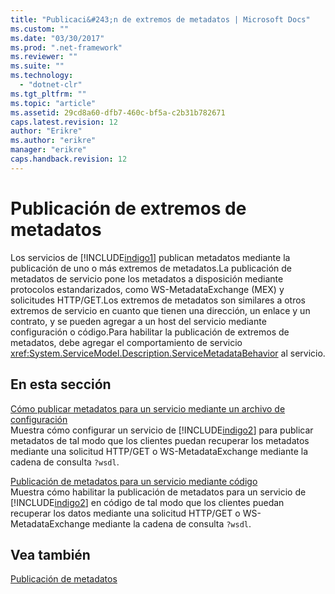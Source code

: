 ```yaml
---
title: "Publicaci&#243;n de extremos de metadatos | Microsoft Docs"
ms.custom: ""
ms.date: "03/30/2017"
ms.prod: ".net-framework"
ms.reviewer: ""
ms.suite: ""
ms.technology: 
  - "dotnet-clr"
ms.tgt_pltfrm: ""
ms.topic: "article"
ms.assetid: 29cd8a60-dfb7-460c-bf5a-c2b31b782671
caps.latest.revision: 12
author: "Erikre"
ms.author: "erikre"
manager: "erikre"
caps.handback.revision: 12
---
```

# Publicaci&#243;n de extremos de metadatos
Los servicios de [!INCLUDE[indigo1](../../../includes/indigo1-md.md)] publican metadatos mediante la publicación de uno o más extremos de metadatos.La publicación de metadatos de servicio pone los metadatos a disposición mediante protocolos estandarizados, como WS\-MetadataExchange \(MEX\) y solicitudes HTTP\/GET.Los extremos de metadatos son similares a otros extremos de servicio en cuanto que tienen una dirección, un enlace y un contrato, y se pueden agregar a un host del servicio mediante configuración o código.Para habilitar la publicación de extremos de metadatos, debe agregar el comportamiento de servicio <xref:System.ServiceModel.Description.ServiceMetadataBehavior> al servicio.  
  
## En esta sección  
 [Cómo publicar metadatos para un servicio mediante un archivo de configuración](../../../docs/framework/wcf/feature-details/how-to-publish-metadata-for-a-service-using-a-configuration-file.md)  
 Muestra cómo configurar un servicio de [!INCLUDE[indigo2](../../../includes/indigo2-md.md)] para publicar metadatos de tal modo que los clientes puedan recuperar los metadatos mediante una solicitud HTTP\/GET o WS\-MetadataExchange mediante la cadena de consulta `?wsdl`.  
  
 [Publicación de metadatos para un servicio mediante código](../../../docs/framework/wcf/feature-details/how-to-publish-metadata-for-a-service-using-code.md)  
 Muestra cómo habilitar la publicación de metadatos para un servicio de [!INCLUDE[indigo2](../../../includes/indigo2-md.md)] en código de tal modo que los clientes puedan recuperar los datos mediante una solicitud HTTP\/GET o WS\-MetadataExchange mediante la cadena de consulta `?wsdl`.  
  
## Vea también  
 [Publicación de metadatos](../../../docs/framework/wcf/feature-details/publishing-metadata.md)